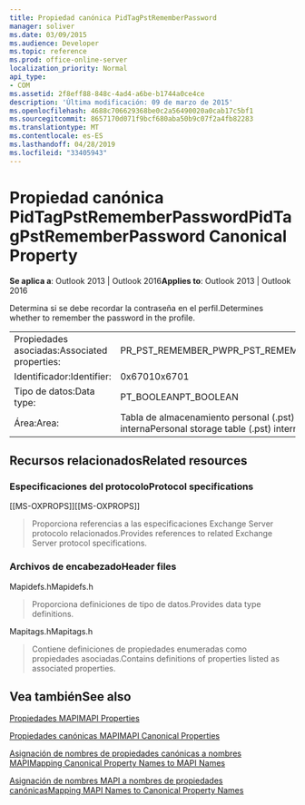 ```yaml
---
title: Propiedad canónica PidTagPstRememberPassword
manager: soliver
ms.date: 03/09/2015
ms.audience: Developer
ms.topic: reference
ms.prod: office-online-server
localization_priority: Normal
api_type:
- COM
ms.assetid: 2f8eff88-848c-4ad4-a6be-b1744a0ce4ce
description: 'Última modificación: 09 de marzo de 2015'
ms.openlocfilehash: 4688c706629368be0c2a56490020a0cab17c5bf1
ms.sourcegitcommit: 8657170d071f9bcf680aba50b9c07f2a4fb82283
ms.translationtype: MT
ms.contentlocale: es-ES
ms.lasthandoff: 04/28/2019
ms.locfileid: "33405943"
---
```

# <a name="pidtagpstrememberpassword-canonical-property"></a><span data-ttu-id="1fc9c-103">Propiedad canónica PidTagPstRememberPassword</span><span class="sxs-lookup"><span data-stu-id="1fc9c-103">PidTagPstRememberPassword Canonical Property</span></span>

  
  
<span data-ttu-id="1fc9c-104">**Se aplica a**: Outlook 2013 | Outlook 2016</span><span class="sxs-lookup"><span data-stu-id="1fc9c-104">**Applies to**: Outlook 2013 | Outlook 2016</span></span> 
  
<span data-ttu-id="1fc9c-105">Determina si se debe recordar la contraseña en el perfil.</span><span class="sxs-lookup"><span data-stu-id="1fc9c-105">Determines whether to remember the password in the profile.</span></span>
  
|||
|:-----|:-----|
|<span data-ttu-id="1fc9c-106">Propiedades asociadas:</span><span class="sxs-lookup"><span data-stu-id="1fc9c-106">Associated properties:</span></span>  <br/> |<span data-ttu-id="1fc9c-107">PR_PST_REMEMBER_PW</span><span class="sxs-lookup"><span data-stu-id="1fc9c-107">PR_PST_REMEMBER_PW</span></span>  <br/> |
|<span data-ttu-id="1fc9c-108">Identificador:</span><span class="sxs-lookup"><span data-stu-id="1fc9c-108">Identifier:</span></span>  <br/> |<span data-ttu-id="1fc9c-109">0x6701</span><span class="sxs-lookup"><span data-stu-id="1fc9c-109">0x6701</span></span>  <br/> |
|<span data-ttu-id="1fc9c-110">Tipo de datos:</span><span class="sxs-lookup"><span data-stu-id="1fc9c-110">Data type:</span></span>  <br/> |<span data-ttu-id="1fc9c-111">PT_BOOLEAN</span><span class="sxs-lookup"><span data-stu-id="1fc9c-111">PT_BOOLEAN</span></span>  <br/> |
|<span data-ttu-id="1fc9c-112">Área:</span><span class="sxs-lookup"><span data-stu-id="1fc9c-112">Area:</span></span>  <br/> |<span data-ttu-id="1fc9c-113">Tabla de almacenamiento personal (.pst) interna</span><span class="sxs-lookup"><span data-stu-id="1fc9c-113">Personal storage table (.pst) internal</span></span>  <br/> |
   
## <a name="related-resources"></a><span data-ttu-id="1fc9c-114">Recursos relacionados</span><span class="sxs-lookup"><span data-stu-id="1fc9c-114">Related resources</span></span>

### <a name="protocol-specifications"></a><span data-ttu-id="1fc9c-115">Especificaciones del protocolo</span><span class="sxs-lookup"><span data-stu-id="1fc9c-115">Protocol specifications</span></span>

<span data-ttu-id="1fc9c-116">[[MS-OXPROPS]]</span><span class="sxs-lookup"><span data-stu-id="1fc9c-116">[[MS-OXPROPS]]</span></span> 
  
> <span data-ttu-id="1fc9c-117">Proporciona referencias a las especificaciones Exchange Server protocolo relacionados.</span><span class="sxs-lookup"><span data-stu-id="1fc9c-117">Provides references to related Exchange Server protocol specifications.</span></span>
    
### <a name="header-files"></a><span data-ttu-id="1fc9c-118">Archivos de encabezado</span><span class="sxs-lookup"><span data-stu-id="1fc9c-118">Header files</span></span>

<span data-ttu-id="1fc9c-119">Mapidefs.h</span><span class="sxs-lookup"><span data-stu-id="1fc9c-119">Mapidefs.h</span></span>
  
> <span data-ttu-id="1fc9c-120">Proporciona definiciones de tipo de datos.</span><span class="sxs-lookup"><span data-stu-id="1fc9c-120">Provides data type definitions.</span></span>
    
<span data-ttu-id="1fc9c-121">Mapitags.h</span><span class="sxs-lookup"><span data-stu-id="1fc9c-121">Mapitags.h</span></span>
  
> <span data-ttu-id="1fc9c-122">Contiene definiciones de propiedades enumeradas como propiedades asociadas.</span><span class="sxs-lookup"><span data-stu-id="1fc9c-122">Contains definitions of properties listed as associated properties.</span></span>
    
## <a name="see-also"></a><span data-ttu-id="1fc9c-123">Vea también</span><span class="sxs-lookup"><span data-stu-id="1fc9c-123">See also</span></span>



[<span data-ttu-id="1fc9c-124">Propiedades MAPI</span><span class="sxs-lookup"><span data-stu-id="1fc9c-124">MAPI Properties</span></span>](mapi-properties.md)
  
[<span data-ttu-id="1fc9c-125">Propiedades canónicas MAPI</span><span class="sxs-lookup"><span data-stu-id="1fc9c-125">MAPI Canonical Properties</span></span>](mapi-canonical-properties.md)
  
[<span data-ttu-id="1fc9c-126">Asignación de nombres de propiedades canónicas a nombres MAPI</span><span class="sxs-lookup"><span data-stu-id="1fc9c-126">Mapping Canonical Property Names to MAPI Names</span></span>](mapping-canonical-property-names-to-mapi-names.md)
  
[<span data-ttu-id="1fc9c-127">Asignación de nombres MAPI a nombres de propiedades canónicas</span><span class="sxs-lookup"><span data-stu-id="1fc9c-127">Mapping MAPI Names to Canonical Property Names</span></span>](mapping-mapi-names-to-canonical-property-names.md)


